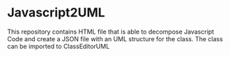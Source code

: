 # Javascript2UML
This repository contains HTML file that is able to decompose Javascript Code and create a JSON file with an UML structure for the class. The class can be imported to ClassEditorUML
